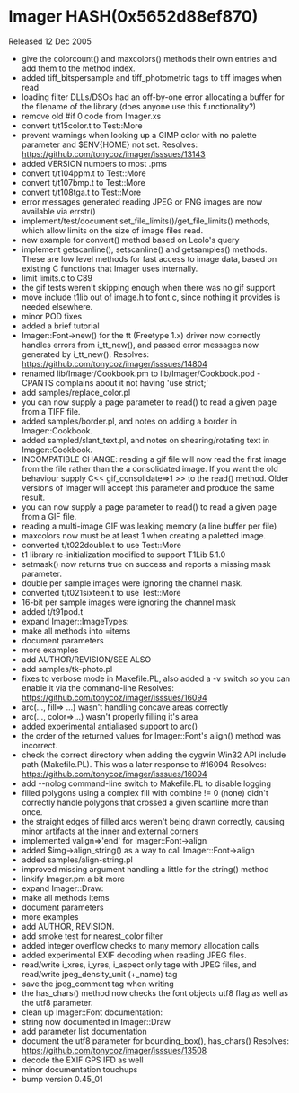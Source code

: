 # Imager HASH(0x5652d88ef870)

Released 12 Dec 2005

- give the colorcount() and maxcolors() methods their own entries and  add them to the method index.
- added tiff_bitspersample and tiff_photometric tags to tiff images  when read
- loading filter DLLs/DSOs had an off-by-one error allocating a buffer  for the filename of the library (does anyone use this functionality?)
- remove old #if 0 code from Imager.xs
- convert t/t15color.t to Test::More
- prevent warnings when looking up a GIMP color with no palette  parameter and $ENV{HOME} not set.  Resolves: https://github.com/tonycoz/imager/isssues/13143
- added VERSION numbers to most .pms
- convert t/t104ppm.t to Test::More
- convert t/t107bmp.t to Test::More
- convert t/t108tga.t to Test::More
- error messages generated reading JPEG or PNG images are now  available via errstr()
- implement/test/document set_file_limits()/get_file_limits() methods,  which allow limits on the size of image files read.
- new example for convert() method based on Leolo's query
- implement getscanline(), setscanline() and getsamples() methods.  These are low level methods for fast access to image data, based on  existing C functions that Imager uses internally.
- limit limits.c to C89
- the gif tests weren't skipping enough when there was no gif support
- move include t1lib out of image.h to font.c, since nothing it   provides is needed elsewhere.
- minor POD fixes
- added a brief tutorial
- Imager::Font->new() for the tt (Freetype 1.x) driver now correctly  handles errors from i_tt_new(), and passed error messages now   generated by i_tt_new().  Resolves: https://github.com/tonycoz/imager/isssues/14804
- renamed lib/Imager/Cookbook.pm to lib/Imager/Cookbook.pod - CPANTS  complains about it not having 'use strict;'
- add samples/replace_color.pl
- you can now supply a page parameter to read() to read a given page  from a TIFF file.
- added samples/border.pl, and notes on adding a border in   Imager::Cookbook.
- added sampled/slant_text.pl, and notes on shearing/rotating text in  Imager::Cookbook.
- INCOMPATIBLE CHANGE:  reading a gif file will now read the first image from the file rather   than the a consolidated image.  If you want the old behaviour supply  C<< gif_consolidate=>1 >> to the read() method.  Older versions of   Imager will accept this parameter and produce the same result.
- you can now supply a page parameter to read() to read a given page  from a GIF file.
- reading a multi-image GIF was leaking memory (a line buffer per file)
- maxcolors now must be at least 1 when creating a paletted image.
- converted t/t022double.t to use Test::More
- t1 library re-initialization modified to support T1Lib 5.1.0
- setmask() now returns true on success and reports a missing mask  parameter.
- double per sample images were ignoring the channel mask.
- converted t/t021sixteen.t to use Test::More
- 16-bit per sample images were ignoring the channel mask
- added t/t91pod.t
- expand Imager::ImageTypes:
- make all methods into =items
- document parameters
- more examples
- add AUTHOR/REVISION/SEE ALSO
- add samples/tk-photo.pl
- fixes to verbose mode in Makefile.PL, also added a -v switch so you   can enable it via the command-line  Resolves: https://github.com/tonycoz/imager/isssues/16094
- arc(..., fill=> ...) wasn't handling concave areas correctly
- arc(..., color=>...) wasn't properly filling it's area
- added experimental antialiased support to arc()
- the order of the returned values for Imager::Font's align() method  was incorrect.
- check the correct directory when adding the cygwin Win32 API include  path (Makefile.PL).  This was a later response to #16094  Resolves: https://github.com/tonycoz/imager/isssues/16094
- add --nolog command-line switch to Makefile.PL to disable logging
- filled polygons using a complex fill with combine != 0 (none) didn't  correctly handle polygons that crossed a given scanline more than once.
- the straight edges of filled arcs weren't being drawn correctly,   causing minor artifacts at the inner and external corners
- implemented valign=>'end' for Imager::Font->align
- added $img->align_string() as a way to call Imager::Font->align
- added samples/align-string.pl
- improved missing argument handling a little for the string() method
- linkify Imager.pm a bit more
- expand Imager::Draw:
- make all methods items
- document parameters
- more examples
- add AUTHOR, REVISION.
- add smoke test for nearest_color filter
- added integer overflow checks to many memory allocation calls
- added experimental EXIF decoding when reading JPEG files.
- read/write i_xres, i_yres, i_aspect only tage with JPEG files,  and read/write jpeg_density_unit (+_name) tag
- save the jpeg_comment tag when writing
- the has_chars() method now checks the font objects utf8 flag as well   as the utf8 parameter.
- clean up Imager::Font documentation:
- string now documented in Imager::Draw
- add parameter list documentation
- document the utf8 parameter for bounding_box(), has_chars()  Resolves: https://github.com/tonycoz/imager/isssues/13508
- decode the EXIF GPS IFD as well
- minor documentation touchups
- bump version 0.45_01